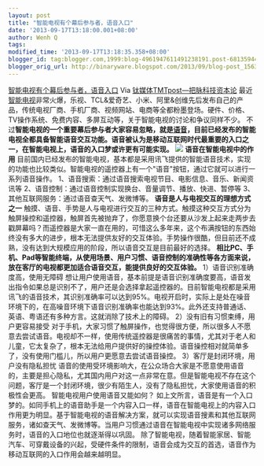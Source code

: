 ```yaml
---
layout: post
title: "智能电视有个幕后参与者，语音入口"
date: '2013-09-17T13:18:00.001+08:00'
author: Wenh Q
tags:
modified_time: '2013-09-17T13:18:35.358+08:00'
blogger_id: tag:blogger.com,1999:blog-4961947611491238191.post-6813594418701383857
blogger_orig_url: http://binaryware.blogspot.com/2013/09/blog-post_1563.html
---
```

[
智能电视有个幕后参与者，语音入口](http://www.tmtpost.com/63548.html)
Via [钛媒体TMTpost—把脉科技资本论](http://www.tmtpost.com/)
最近[智能电视](http://www.tmtpost.com/tag/smart-tv "查看 智能电视 中的全部文章")非常火爆，乐视、TCL&爱奇艺、小米、阿里&创维先后发布自己的产品，传统电视厂商、手机厂商、视频网站、电商等全都粉墨登场。硬件、价格、TV操作系统、免费内容、多屏互动等，关于智能电视的讨论和争议同样不少。
不过**智能电视的一个重要幕后参与者大家容易忽略，就是[语音](http://www.tmtpost.com/tag/%E8%AF%AD%E9%9F%B3 "查看 语音 中的全部文章")，目前已经发布的智能电视全都具备智能语音交互功能。语音被认为是移动互联网时代最重要的入口之一，在智能电视上，语音的入口梦或许更有可能实现。**
![](http://www.huxiu.com/upload/20130915/13792574237890.jpg)
**语音在智能电视中的作用**
目前国内已经发布的智能电视，基本都是采用讯飞提供的智能语音技术，实现的功能也比较类似。智能电视的遥控器上有一个"语音"按钮，通过它就可以进行一系列语音操作。
1、语音搜索：通过语音搜索电视节目、电影信息、音乐、新闻资讯等
2、语音控制：通过语音控制实现换台、音量调节、播放、快进、暂停等
3、其他互联网服务：通过语音查天气、发微博等。
**语音是人与电视交互的理想方式之一**
触摸、语音、手势是人与电视进行交互的三种方式。触摸这种交互方式分为触屏操控和遥控器，触屏首先被抛弃了，你愿意换个台还要从沙发上起来走两步去戳屏幕吗？而遥控器是大家一直在用的，可惜这么多年来，这个布满按钮的东西始终没有多大的进步，根本无法提供友好的交互体验。手势操作很酷，但目前还不成熟，没有达到大规模应用的阶段，所以语音交互是目前最好的选择。
**相比PC、手机、Pad等智能终端，从使用场景、用户习惯、语音控制的准确性等各方面来说，放在客厅的电视都更加适合语音交互，能提供良好的交互体验。**
1）语音识别准确度高，使用无障碍
想让用户使用语音，基本前提是语音识别准确度要高，语音发出指令如果总是识别不了，用户还是会选择拿起遥控器的。目前智能电视都是采用讯飞的语音技术，其识别准确率可以达到95%。电视开启时，实际上是处在噪音环境下的，在高噪音环境下语音识别准确率也能达到93%。此外还支持普通话、英语、粤语还有多种方言。这就消除了技术上的障碍。
2）没有旧有习惯束缚，用户更容易接受
对于手机，大家习惯了触屏操作，也觉得很方便，所以很多人不愿意去尝试语音。电视却不一样，使用传统遥控器是很痛苦的事情，尤其对于老人和儿童，它太复杂了，根本无法给用户提供好的操控体验。语音操控相对就简单多了，没有使用门槛儿，所以用户更愿意去尝试语音操控。
3）客厅是封闭环境，用户没有隐私担忧
语音的使用受环境影响大，在公众场合大家是不愿意使用语音的，主要是担心隐私，尤其国内用户对这一点非常在意。但是智能电视不存在这个问题，客厅是一个封闭环境，很少有陌生人，没有了隐私担忧，大家使用语音的积极性会更高。
智能电视用户使用语音又能如何？
如上文所言，语音是有一个入口梦的。如同手机上的语音助手是一个内容入口一样，语音在智能电视上的内容入口作用更为明显。基于智能电视的语音解决方案，就可以实现语音搜素和其他互联网服务，诸如查天气、发微博等。当用户习惯通过语音在智能电视中实现诸多网络服务时，语音的入口地位也就逐渐得以巩固。
除了智能电视，随着智能家居、智能汽车、可穿戴设备的兴起，受硬件条件的限制，语音会成为交互的首选，语音作为移动互联网的入口作用会越来越明显。
